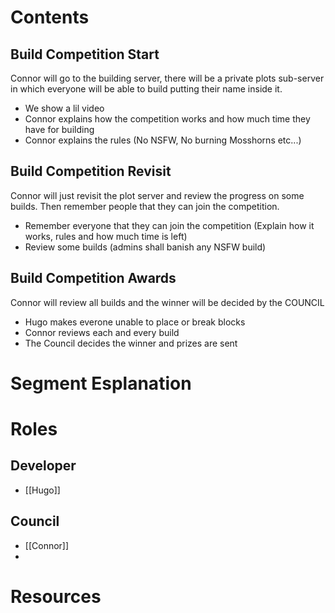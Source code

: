 # Contents
## Build Competition Start
Connor will go to the building server, there will be a private plots sub-server in which everyone will be able to build putting their name inside it.
- We show a lil video
- Connor explains how the competition works and how much time they have for building
- Connor explains the rules (No NSFW, No burning Mosshorns etc...)
## Build Competition Revisit
Connor will just revisit the plot server and review the progress on some builds. Then remember people that they can join the competition.
- Remember everyone that they can join the competition (Explain how it works, rules and how much time is left)
- Review some builds (admins shall banish any NSFW build)
## Build Competition Awards
Connor will review all builds and the winner will be decided by the COUNCIL
- Hugo makes everone unable to place or break blocks
- Connor reviews each and every build
- The Council decides the winner and prizes are sent
# Segment Esplanation

# Roles
## Developer
- [[Hugo]]
## Council
- [[Connor]]
- 
# Resources
